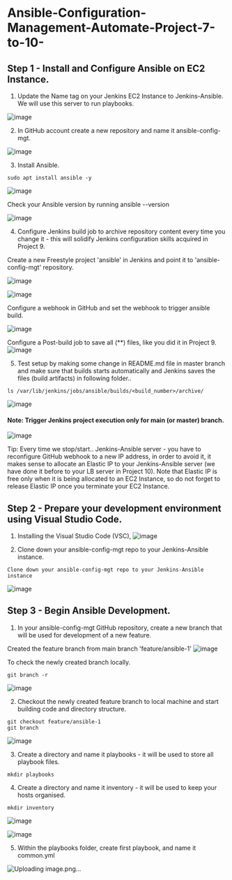 # Ansible-Configuration-Management-Automate-Project-7-to-10-

## Step 1 - Install and Configure Ansible on EC2 Instance.

1. Update the Name tag on your Jenkins EC2 Instance to Jenkins-Ansible. We will use this server to run playbooks.

![image](https://github.com/user-attachments/assets/e455b81d-63c2-47f3-acad-bd1e2d8db77f)

2. In  GitHub account create a new repository and name it ansible-config-mgt.

![image](https://github.com/user-attachments/assets/f7b22390-4c02-47ce-982a-a3e79ea11c71)

3. Install Ansible.

```
sudo apt install ansible -y
```
![image](https://github.com/user-attachments/assets/c756167e-3da1-4f66-ad70-5407277e617d)

Check your Ansible version by running ansible --version

![image](https://github.com/user-attachments/assets/687138db-70b3-4d62-813c-4bebd0a99233)

4. Configure Jenkins build job to archive repository content every time you change it - this will solidify Jenkins configuration skills acquired in Project 9.

Create a new Freestyle project 'ansible' in Jenkins and point it to 'ansible-config-mgt' repository.

![image](https://github.com/user-attachments/assets/26f49128-5952-4977-98e3-38b4256ecdf0)

![image](https://github.com/user-attachments/assets/d328fd38-2b62-43a0-8621-030b2c4a16e8)

Configure a webhook in GitHub and set the webhook to trigger ansible build.

![image](https://github.com/user-attachments/assets/0e48274a-e5d8-4bbf-8b49-49d23c33e95d)

Configure a Post-build job to save all (**) files, like you did it in Project 9.
![image](https://github.com/user-attachments/assets/a5aabeab-7da0-4f48-8df5-4ad1e0a32ad6)

5. Test setup by making some change in README.md file in master branch and make sure that builds starts automatically and Jenkins saves the files (build artifacts) in following folder..

```
ls /var/lib/jenkins/jobs/ansible/builds/<build_number>/archive/
```

![image](https://github.com/user-attachments/assets/ff06f4b7-c2c7-411e-83db-4303eabbac20)
#### Note: Trigger Jenkins project execution only for main (or master) branch.

![image](https://github.com/user-attachments/assets/ff0ef5d0-039a-4a78-996d-5675d644c9e8)

Tip: Every time we stop/start.. Jenkins-Ansible server - you have to reconfigure GitHub webhook to a new IP address, in order to avoid it, it makes sense to allocate an Elastic IP to your Jenkins-Ansible server (we have done it before to your LB server in Project 10). Note that Elastic IP is free only when it is being allocated to an EC2 Instance, so do not forget to release Elastic IP once you terminate your EC2 Instance.

## Step 2 - Prepare your development environment using Visual Studio Code.

1. Installing the Visual Studio Code (VSC),
![image](https://github.com/user-attachments/assets/e2d7a049-6365-4e34-9894-5410df1e621e)

2. Clone down your ansible-config-mgt repo to your Jenkins-Ansible instance.

```
Clone down your ansible-config-mgt repo to your Jenkins-Ansible instance
```
![image](https://github.com/user-attachments/assets/3aa9e8f3-e37b-4b8b-ae14-a889657e5ae3)

## Step 3 - Begin Ansible Development.

1. In your ansible-config-mgt GitHub repository, create a new branch that will be used for development of a new feature.

Created the feature branch from main branch 'feature/ansible-1' 
![image](https://github.com/user-attachments/assets/c3793beb-871a-4b2a-9e39-1e5416a698b1)

To check the newly created branch locally.
```
git branch -r
```
![image](https://github.com/user-attachments/assets/a56b90d5-3888-4ceb-b985-ca645f475c53)


2. Checkout the newly created feature branch to  local machine and start building code and directory structure.

````
git checkout feature/ansible-1
git branch
````
![image](https://github.com/user-attachments/assets/09fbc74e-efb5-46c3-aada-f77a3186a9fd)

3. Create a directory and name it playbooks - it will be used to store all playbook files.

```
mkdir playbooks
```

4. Create a directory and name it inventory - it will be used to keep your hosts organised.

```
mkdir inventory
```
![image](https://github.com/user-attachments/assets/8f7f8c73-e5e2-438d-a5a8-e8b4c47ec0b4)

![image](https://github.com/user-attachments/assets/ee721f1b-34b7-4106-81d0-0a76d2e6509e)

5. Within the playbooks folder, create first playbook, and name it common.yml





![Uploading image.png…]()
